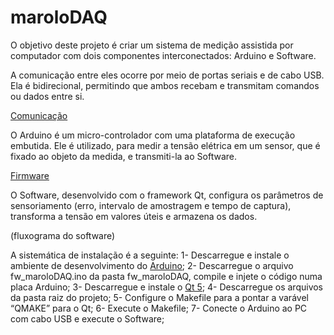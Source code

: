 # maroloDAQ
O objetivo deste projeto é criar um sistema de medição assistida por computador com dois componentes interconectados: Arduino e Software.

A comunicação entre eles ocorre por meio de portas seriais e de cabo USB. Ela é bidirecional, permitindo que ambos recebam e transmitam comandos ou dados entre si.

[Comunicação](https://github.com/jemartins/maroloDAQ/blob/rafael/fluxogramas/com_soft-firm.jpg)

O Arduino é um micro-controlador com uma plataforma de execução embutida. Ele é utilizado, para medir a tensão elétrica em um sensor, que é fixado ao objeto da medida, e transmiti-la ao Software.

[Firmware](https://github.com/jemartins/maroloDAQ/blob/rafael/fluxogramas/fw_maroloDAQ-principal.jpg)

O Software, desenvolvido com o framework Qt, configura os parâmetros de sensoriamento (erro, intervalo de amostragem e tempo de captura), transforma a tensão em valores úteis e armazena os dados.

(fluxograma do software)

A sistemática de instalação é a seguinte:
1- Descarregue e instale o ambiente de desenvolvimento do [Arduino](www.arduino.cc);
2- Descarregue o arquivo fw_maroloDAQ.ino da pasta fw_maroloDAQ, compile e injete o código numa placa Arduino;
3- Descarregue e instale o [Qt 5](www.qt.io);
4- Descarregue os arquivos da pasta raiz do projeto;
5- Configure o Makefile para a pontar a varável “QMAKE” para o Qt;
6- Execute o Makefile;
7- Conecte o Arduino ao PC com cabo USB e execute o Software;
